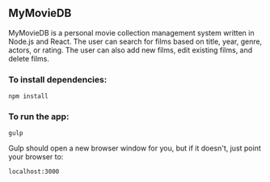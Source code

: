 ## MyMovieDB

MyMovieDB is a personal movie collection management system written in Node.js and React. The user can search for films based on title, year, genre, actors, or rating. The user can also add new films, edit existing films, and delete films.

### To install dependencies:

```
npm install
```

### To run the app:

```
gulp
```

Gulp should open a new browser window for you, but if it doesn't, just point your browser to:

```
localhost:3000
```

